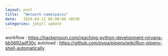 ```yaml
---
layout: post
title:  "Network namespaces"
date:   2020-04-12 00:00:00 +0530
categories: jekyll update
---
```


workflow : https://hackernoon.com/reaching-python-development-nirvana-bb5692adf30c
autoload : https://github.com/pypa/pipenv/wiki/Run-pipenv-shell-automatically


[pipenv]: https://pipenv.pypa.io/en/latest/